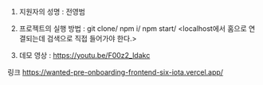 1. 지원자의 성명 : 전영범

2. 프로젝트의 실행 방법 :
git clone/
npm i/
npm start/
<localhost에서 홈으로 연결되는데 검색으로 직접 들어가야 한다.>

3. 데모 영상 :
https://youtu.be/F00z2_ldakc

링크
https://wanted-pre-onboarding-frontend-six-iota.vercel.app/
